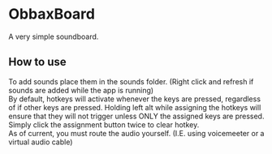 # ObbaxBoard
A very simple soundboard.

## How to use
To add sounds place them in the sounds folder. (Right click and refresh if sounds are added while the app is running) <br>
By default, hotkeys will activate whenever the keys are pressed, regardless of if other keys are pressed. Holding left alt while assigning the hotkeys will ensure that they will not trigger unless ONLY the assigned keys are pressed. <br>
Simply click the assignment button twice to clear hotkey. <br>
As of current, you must route the audio yourself. (I.E. using voicemeeter or a virtual audio cable) <br>
